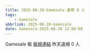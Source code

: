 ```yaml
---
title: 2025-08-20-Gamesale 違規 0 人
tags:
    - Gamesale
abbrlink: 2025-08-20-Gamesale
date: Gamesale-2025-08-20 12:00:00
---
```

Gamesale 板 [板規連結](https://www.ptt.cc/bbs/Gossiping/M.1637425085.A.07D.html)
昨天違規 0 人
